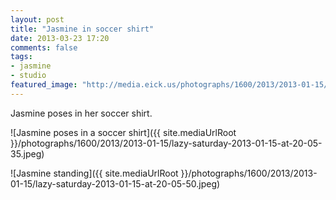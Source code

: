 ```yaml
---
layout: post
title: "Jasmine in soccer shirt"
date: 2013-03-23 17:20
comments: false
tags: 
- jasmine
- studio
featured_image: "http://media.eick.us/photographs/1600/2013/2013-01-15/lazy-saturday-2013-01-15-at-20-05-35.jpeg"
---
```

Jasmine poses in her soccer shirt.

![Jasmine poses in a soccer shirt]({{ site.mediaUrlRoot }}/photographs/1600/2013/2013-01-15/lazy-saturday-2013-01-15-at-20-05-35.jpeg)

![Jasmine standing]({{ site.mediaUrlRoot }}/photographs/1600/2013/2013-01-15/lazy-saturday-2013-01-15-at-20-05-50.jpeg)
